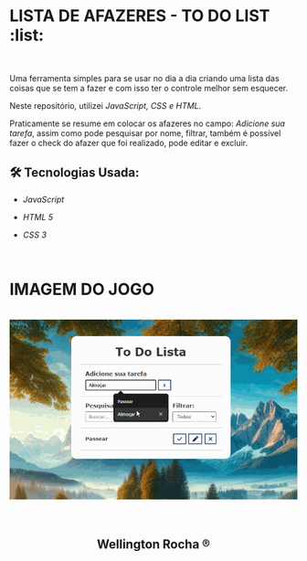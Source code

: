 # LISTA DE AFAZERES - TO DO LIST :list:
<br>
<p>Uma ferramenta simples para se usar no dia a dia criando uma lista das coisas que se tem a fazer e com isso ter o controle melhor sem esquecer.</p> 

Neste repositório, utilizei *JavaScript, CSS e HTML*.

Praticamente se resume em colocar os afazeres no campo: _*Adicione sua tarefa*_, assim como pode pesquisar por nome, filtrar, também é possível
fazer o check do afazer que foi realizado, pode editar e excluir.


## 🛠 Tecnologias Usada:

- _JavaScript_

- _HTML 5_

- _CSS 3_
  

<br>
<h1>IMAGEM DO JOGO</h1><br>
<div align="center">
<img src="/Arquivos/ToDoLista.gif" alt="demo-gif" height="" width="">
</div>

<br>
<br>
<div align="center">


<h2 align="center"> Wellington Rocha ® 
